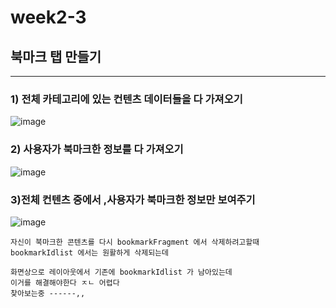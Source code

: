 # week2-3  


## 북마크 탭 만들기


--------------------------------

### 1) 전체 카테고리에 있는 컨텐츠 데이터들을 다 가져오기
![image](https://user-images.githubusercontent.com/97229292/159161561-fdc11f11-1b9c-4112-8ad9-e938fd46ae3c.png)


###  2) 사용자가 북마크한 정보를 다 가져오기
![image](https://user-images.githubusercontent.com/97229292/159161566-25e81c8c-0c32-47ed-9646-0cbb0ebb8dc1.png)

### 3)전체 컨텐츠 중에서 ,사용자가 북마크한 정보만 보여주기

![image](https://user-images.githubusercontent.com/97229292/159161545-4091e0d7-9702-4e72-adb0-e4d55dc13edf.png)


```
자신이 북마크한 콘텐츠를 다시 bookmarkFragment 에서 삭제하려고할때 
bookmarkIdlist 에서는 원활하게 삭제되는데

화면상으로 레이아웃에서 기존에 bookmarkIdlist 가 남아있는데 
이거를 해결해야한다 ㅈㄴ 어렵다 
찾아보는중 ------,,


```
